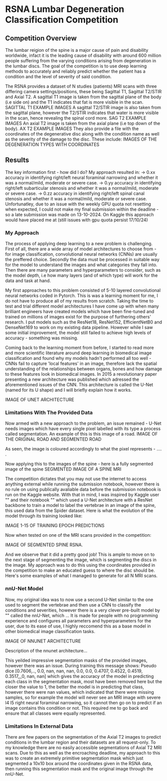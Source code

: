 # RSNA Lumbar Degeneration Classification Competition

## Competition Overview
The lumbar reigion of the spine is a major cause of pain and disability worldwide, infact it is the leading cause of disability with around 600 million people suffering from the varying conditions arising from degeneration in the lumbar discs. The goal of the competition is to use deep learning methods to accurately and reliably predict whether the patient has a condition and the level of severity of said condition. 

The RSNA provides a dataset of N studies (patients) MRI scans with three differing camera settings/positions, these being Sagittal T1, Sagittal T2/STIR and Axial T2.
A sagittal T1 image is taken from the sagittal plane of the body (i.e side on) and the T1 indicates that fat is more visible in the scan.
SAGITTAL T1 EXAMPLE IMAGES
A sagittal T2/STIR image is also taken from the sagittal plane, however the T2/STIR indicates that water is more visible in the scan, hence revealing the spinal cord more.
SAG T2 EXAMPLE IMAGES
An axial T2 image is taken from the axial plane (i.e top down of the body).
AX T2 EXAMPLE IMAGES
They also provide a file with the coordinates of the degenerative disc along with the condition name as well as the severity of the damage to the disc. These include:
IMAGES OF THE DEGENERATION TYPES WITH COORDINATES

## Results
The key information first - how did I do? My approach resulted in:
-> 0.xx accuracy in identifying right/left neural foraminal narrowing and whether it was a normal/mild, moderate or severe case.
-> 0.yy accuracy in identifying right/left subarticular stenosis and whether it was a normal/mild, moderate or severe case.
-> 0.zz accuracy in identifying right/left spinal canal stenosis and whether it was a normal/mild, moderate or severe case.
Unfortunatley, due to an issue with the weekly GPU quota not resetting when expected, I could not make my final submission within the deadline - so a late submission was made on 13-10-2024.
On Kaggle this approach would have placed me at (still issues with gpu quota persist 17/10/24)

### My Approach
The process of applying deep learning to a new problem is challenging. First of all, there are a wide array of model architectures to choose from - for image classification, convolutional neural networks (CNNs) are usually the preffered choice. Secondly the data must be processed in suitable way for the model to understand the images and what categories they fall into. Then there are many parameters and hyperparameters to consider, such as the model depth, i.e how many layers (and of which type) will work for the data and task at hand.

My first approaches to this problem consisted of 5-10 layered convolutional neural networks coded in Pytorch. This is was a learning moment for me, I do not have to produce all of my results from scratch. Taking the time to test and trial different model architectures I have come up with when many brilliant engineers have created models which have been fine-tuned and trained on millions of images exist for the purpose of furthering others' research. I put models such as the ResNet18, ResNet152, EfficientNetB0 and DenseNet169 to work on my existing data pipeline. However while I saw some initial improvement, the model still failed to achieve high levels of accuracy - something was missing.

Coming back to the learning moment from before, I started to read more and more scientific literature around deep learning in biomedical image classification and found why my models hadn't performed all too well - CNNs fail to capture 'local features' in an image, therefore lack the spatial understanding of the relationships between organs, bones and how damage to these features look in biomedical images. In 2015 a revolutionary paper presenting a new architecture was published which adressed the aforementioned issues of the CNN. This architecture is called the U-Net (named for its U shape) and I will briefly explain how it works.

IMAGE OF UNET ARCHITECTURE


### Limitations With The Provided Data
Now armed with a new approach to the problem, an issue remained - U-Net needs images which have every single pixel labelled with its type a process called segmentation. An example of this is this image of a road.
IMAGE OF THE ORIGINAL ROAD AND SEGMENTED ROAD

As seen, the image is coloured accordingly to what the pixel represents - .... . 

Now applying this to the images of the spine - here is a fully segmented image of the spine 
SEGMENTED IMAGE OF A SPINE MRI

The competition dictates that you may not use the internet to access anything external while running the submission notebook, however there is no rule on using publically avaliable data before the submission notebook is run on the Kaggle website. With that in mind, I was inspired by Kaggle user "" and their notebook "" which used a U-Net architecture with a ResNet backbone to train a model to label the vertebrae in an image of the spine, this used data from the Spider dataset. Here is what the evolution of the model through its training looked like:

IMAGE 1-15 OF TRAINING EPOCH PREDICTIONS

Now when tested on one of the MRI scans provided in the competition:

IMAGE OF SEGMENTED SPINE RSNA.

And we observe that it did a pretty good job! This is ample to move on to the next stage of segmenting the image, which is segmenting the discs in the image. My approach was to do this using the coordinates provided in the competition to make an educated guess to where the disc should be. Here's some examples of what I managed to generate for all N MRI scans.

### nnU-Net Model
Now, my original idea was to now use a second U-Net similar to the one used to segment the vertebrae and then use a CNN to classify the conditions and severities, however there is a very clever pre-built model by "" called the nnU-Net, which ... It is made for people with no programming experience and configures all parameters and hyperparameters for the user, due to its ease of use, I highly reccomend this as a base model in other biomedical image classification tasks.

IMAGE OF NNUNET ARCHITECTURE

Description of the nnunet architecture...

This yeilded impressive segmentation masks of the provided images, however there was an issue. During training this message shows: Pseudo dice [0.7606,.., 0.0, nan, nan, nan, 0.0, 0.0, 0.4707, 0.4522, 0.4519, 0.3517,,,0, nan, nan] which gives the accuracy of the model in predicting each class in the segmentation mask, most have been removed here but the closer the value to 1, the better the model is in predicting that class, however there were nan values, which indicated that there were missing samples, so for example the model will never see an MRI image with severe l4 l5 right neural foraminal narrowing, so it cannot then go on to predict if an image contains this condition or not. This required me to go back and ensure that all classes were equally represented.


### Limitations In External Data
There are few papers on the segmentation of the Axial T2 images to predict conditions in the lumbar region and their datasets are all request-only. To my knowledge there are no easily accessible segmentations of Axial T2 MRI scans. Due to this as well as the encroaching deadline, my approach to this was to create an extremely primitive segmentation mask which just segmented a 10x10 box around the coordinates given in the RSNA data, then running this segmentation mask and the original image through the nnU-Net.






























